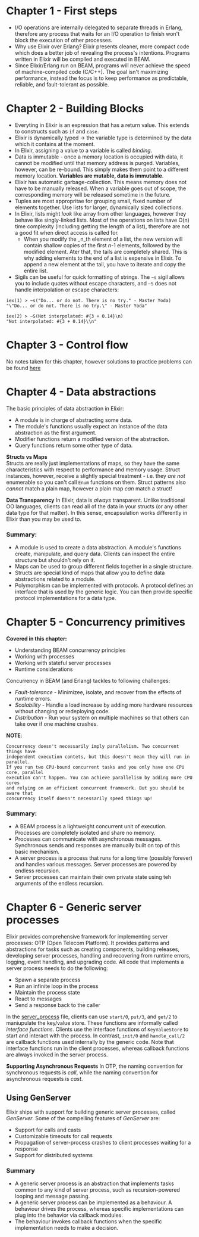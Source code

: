 # Chapter 1 - First steps
- I/O operations are internally delegated to separate threads in Erlang, therefore any process that waits for an I/O operation to finish won't block the execution of other processes.
- Why use Elixir over Erlang? Elixir presents cleaner, more compact code which does a better job of revealing the process's intentions. Programs written in Elixir will be compiled and executed in BEAM.
- Since Elixir/Erlang run on BEAM, programs will never achieve the speed of machine-compiled code (C/C++). The goal isn't maximizing performance, instead the focus is to keep performance as predictable, reliable, and fault-tolerant as possible.



# Chapter 2 - Building Blocks 
- Everyting in Elixir is an expression that has a return value. This extends to constructs such as `if` and `case`.
- Elixir is dynamically typed -> the variable type is determined by the data which it contains at the moment.
- In Elixir, assigning a value to a variable is called _binding_.
- Data is immutable - once a memory location is occupied with data, it cannot be modified until that memory address is purged. Variables, however, can be re-bound. This simply makes them point to a different memory location. **Variables are mutable, data is immutable**.
- Elixir has automatic garbage-collection. This means memory does not have to be manually released. When a variable goes out of scope, the corresponding memory will be released sometime in the future.
- Tuples are most appropritae for grouping small, fixed number of elements together. Use lists for larger, dynamically sized collections.
- In Elixir, lists might _look_ like array from other languages, however they behave like singly-linked lists. Most of the operations on lists have O(n) time complexity (including getting the length of a list), therefore are not a good fit when direct access is called for.
    - When you modify the _n_th element of a list, the new version will contain shallow copies of the first _n_-1 elements, followed by the modified element. Ater that, the tails are completely shared. This is why adding elements to the end of a list is expensive in Elixir. To append a new element at the tail, you have to iterate and copy the entire list.
- Sigils can be useful for quick formatting of strings. The `~s` sigil allows you to include quotes without escape characters, and `~S` does not handle interpolation or escape characters:
```
iex(1) > ~s("Do... or do not. There is no try." - Master Yoda)
"\"Do... or do not. There is no try.\" - Master Yoda"

iex(2) > ~S(Not interpolated: #{3 + 0.14}\n)
"Not interpolated: #{3 + 0.14}\\n"
```



# Chapter 3 - Control flow
No notes taken for this chapter, however solutions to practice problems can be found [here](./ch03_practice/)



# Chapter 4 - Data abstractions
The basic principles of data abstraction in Elixir:
- A module is in charge of abstracting some data.
- The module's functions usually expect an instance of the data abstraction as the first argument.
- Modifier functions return a modified version of the abstraction.
- Query functions return some other type of data.

**Structs vs Maps**  
Structs are really just implementations of maps, so they have the same characteristics with respect to performance and memory usage. Struct instances, however, receive a slightly special treatment - i.e. they _are not_ enumerable so you can't call `Enum` functions on them. Struct patterns also _cannot_ match a plain map, however a plain map _can_ match a struct!  

**Data Transparency**
In Elixir, data is _always_ transparent. Unlike traditional OO languages, clients can read all of the data in your structs (or any other data type for that matter). In this sense, encapsulation works differently in Elixir than you may be used to.

### Summary:
- A module is used to create a data abstraction. A module's functions create, manipulate, and query data. Clients can inspect the entire structure but shouldn't rely on it.
- Maps can be used to group different fields together in a single structure.
- Structs are special kind of maps that allow you to define data abstractions related to a module.
- Polymorphism can be implemented with protocols. A protocol defines an interface that is used by the generic logic. You can then provide specific protocol implementations for a data type.



# Chapter 5 - Concurrency primitives
**Covered in this chapter:**
- Understanding BEAM concurrency principles
- Working with processes
- Working with stateful server processes
- Runtime considerations

Concurrency in BEAM (and Erlang) tackles to following challenges:
- _Fault-tolerance_ - Minimizee, isolate, and recover from the effects of runtime errors.
- _Scalability_ - Handle a load increase by adding more hardware resources without changing or redeploying code.
- _Distribution_ - Run your system on multiple machines so that others can take over if one machine crashes.

**NOTE**:
```
Concurrency doesn't necessarily imply parallelism. Two concurrent things have
independent execution contets, but this doesn't mean they will run in parallel. 
If you run two CPU-bound concurrent tasks and you only have one CPU core, parallel 
execution can't happen. You can achieve parallelism by adding more CPU cores
and relying on an efficient concurrent framework. But you should be aware that
concurrency itself doesn't necessarily speed things up!
```

### Summary:
- A BEAM process is a lightweight concurrent unit of execution. Processes are completely isolated and share no memory.
- Processes can communicate with asynchronous messages. Synchronous sends and responses are manually built on top of this basic mechanism.
- A server process is a process that runs for a long time (possibly forever) and handles various messages. Server processes are powered by endless recursion.
- Server processes can maintain their own private state using teh arguments of the endless recursion.



# Chapter 6 - Generic server processes
Elixir provides comprehensive framework for implementing server processes: OTP (Open Telecom Platform). It provides patterns and abstractions for tasks such as creating components, building releases, developing server processes, handling and recovering from runtime errors, logging, event handling, and upgrading code. All code that implements a server process needs to do the following:
- Spawn a separate process
- Run an infinite loop in the process
- Maintain the process state
- React to messages
- Send a response back to the caller

In the [server_process](/ch06_practice/server_process.ex) file, clients can use `start/0`, `put/3`, and `get/2` to maniupulate the key/value store. These functions are informally called _interface functions_. Clients use the interface functions of `KeyValueStore` to start and interact with the process. In contrast, `init/0` and `handle_call/2` are callback functions used internally by the generic code. Note that interface functions run in the client processes, whereas callback functions are always invoked in the server process.

**Supporting Asynchronous Requests**
In OTP, the naming convention for synchronous requests is _call_, while the naming convention for asynchronous requests is _cast_. 

## Using GenServer
Elixir ships with support for building generic server processes, called _GenServer_. Some of the compelling features of _GenServer_ are:
- Support for calls and casts
- Customizable timeouts for call requests
- Propagation of server-process crashes to client processes waiting for a response
- Support for distributed systems

### Summary
- A generic server process is an abstraction that implements tasks common to any kind of server process, such as recursion-powered looping and message passing.
- A generic server process can be implemented as a behaviour. A behaviour drives the process, whereas specific implementations can plug into the behavior via callback modules.
- The behaviour invokes callback functions when the specific implementation needs to make a decision.
